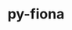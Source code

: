 ---
title: "py-fiona"
layout: cache
categories: [package, develop]
meta: {"compilers": ["none"], "num_specs": 29, "num_specs_by_stack": {"ml-darwin-aarch64-mps": 10, "ml-linux-aarch64-cpu": 10, "ml-linux-aarch64-cuda": 10, "ml-linux-x86_64-cpu": 9, "ml-linux-x86_64-cuda": 9, "root": 29}, "oss": ["sequoia", "ubuntu24.04"], "platforms": ["darwin", "linux"], "stacks": ["ml-darwin-aarch64-mps", "ml-linux-aarch64-cpu", "ml-linux-aarch64-cuda", "ml-linux-x86_64-cpu", "ml-linux-x86_64-cuda", "root"], "targets": ["aarch64", "x86_64_v3"], "versions": ["1.10.1"]}
spec_details: [{"compiler": "none", "hash": "2auatqgt75kfv2lw6mvdnjnlxdmmf65v", "os": "ubuntu24.04", "platform": "linux", "size": "-", "stacks": ["ml-linux-aarch64-cpu", "ml-linux-aarch64-cuda", "root"], "target": "aarch64", "variants": ["build_system=python_pip"], "versions": ["1.10.1"]}, {"compiler": "none", "hash": "2dumctb5ylilqjr7q2sffixqvnrh7oi4", "os": "ubuntu24.04", "platform": "linux", "size": "-", "stacks": ["ml-linux-aarch64-cpu", "ml-linux-aarch64-cuda", "root"], "target": "aarch64", "variants": ["build_system=python_pip"], "versions": ["1.10.1"]}, {"compiler": "none", "hash": "2q3i5pmt4pmxypiary4y5z4qqojys6ut", "os": "sequoia", "platform": "darwin", "size": "-", "stacks": ["ml-darwin-aarch64-mps", "root"], "target": "aarch64", "variants": ["build_system=python_pip"], "versions": ["1.10.1"]}, {"compiler": "none", "hash": "3jwd2etfi2lsmyibha4fcmg3slea6asb", "os": "sequoia", "platform": "darwin", "size": "-", "stacks": ["ml-darwin-aarch64-mps", "root"], "target": "aarch64", "variants": ["build_system=python_pip"], "versions": ["1.10.1"]}, {"compiler": "none", "hash": "4kh33yywxrozkidiup5gc3tqcmlnt62c", "os": "ubuntu24.04", "platform": "linux", "size": "-", "stacks": ["ml-linux-x86_64-cpu", "ml-linux-x86_64-cuda", "root"], "target": "x86_64_v3", "variants": ["build_system=python_pip"], "versions": ["1.10.1"]}, {"compiler": "none", "hash": "7giz5yn5tfbtfjy6wwmemvlfmdhs6eop", "os": "sequoia", "platform": "darwin", "size": "-", "stacks": ["ml-darwin-aarch64-mps", "root"], "target": "aarch64", "variants": ["build_system=python_pip"], "versions": ["1.10.1"]}, {"compiler": "none", "hash": "cjab6qbdedzbi5utvc5fr754fqw7licm", "os": "ubuntu24.04", "platform": "linux", "size": "-", "stacks": ["ml-linux-aarch64-cpu", "ml-linux-aarch64-cuda", "root"], "target": "aarch64", "variants": ["build_system=python_pip"], "versions": ["1.10.1"]}, {"compiler": "none", "hash": "ddz6qf3k4m7kb5ofhnlx6et2bnyrkv7t", "os": "ubuntu24.04", "platform": "linux", "size": "-", "stacks": ["ml-linux-x86_64-cpu", "ml-linux-x86_64-cuda", "root"], "target": "x86_64_v3", "variants": ["build_system=python_pip"], "versions": ["1.10.1"]}, {"compiler": "none", "hash": "esqw4ecban47p3tt2v6awqwcnqehdiuv", "os": "ubuntu24.04", "platform": "linux", "size": "-", "stacks": ["ml-linux-aarch64-cpu", "ml-linux-aarch64-cuda", "root"], "target": "aarch64", "variants": ["build_system=python_pip"], "versions": ["1.10.1"]}, {"compiler": "none", "hash": "ewtpoenzu7z7nihqif4uppcf6eamkrmp", "os": "sequoia", "platform": "darwin", "size": "-", "stacks": ["ml-darwin-aarch64-mps", "root"], "target": "aarch64", "variants": ["build_system=python_pip"], "versions": ["1.10.1"]}, {"compiler": "none", "hash": "g5jeak4vaqqgyxg7qwdif4pbetlmsd6j", "os": "ubuntu24.04", "platform": "linux", "size": "-", "stacks": ["ml-linux-x86_64-cpu", "ml-linux-x86_64-cuda", "root"], "target": "x86_64_v3", "variants": ["build_system=python_pip"], "versions": ["1.10.1"]}, {"compiler": "none", "hash": "gnhbqkpqipxvoj7udhjvx4jjinr4cq5a", "os": "sequoia", "platform": "darwin", "size": "-", "stacks": ["ml-darwin-aarch64-mps", "root"], "target": "aarch64", "variants": ["build_system=python_pip"], "versions": ["1.10.1"]}, {"compiler": "none", "hash": "j7c6zsnfccewahs6pyyuiykfa3gsfygp", "os": "ubuntu24.04", "platform": "linux", "size": "-", "stacks": ["ml-linux-x86_64-cpu", "ml-linux-x86_64-cuda", "root"], "target": "x86_64_v3", "variants": ["build_system=python_pip"], "versions": ["1.10.1"]}, {"compiler": "none", "hash": "juqmzinvz2osozk7p662b5cckjdn7vxy", "os": "ubuntu24.04", "platform": "linux", "size": "-", "stacks": ["ml-linux-aarch64-cpu", "ml-linux-aarch64-cuda", "root"], "target": "aarch64", "variants": ["build_system=python_pip"], "versions": ["1.10.1"]}, {"compiler": "none", "hash": "l3rch6ageuqqzrpx3tp2h3hnasuirngv", "os": "ubuntu24.04", "platform": "linux", "size": "-", "stacks": ["ml-linux-aarch64-cpu", "ml-linux-aarch64-cuda", "root"], "target": "aarch64", "variants": ["build_system=python_pip"], "versions": ["1.10.1"]}, {"compiler": "none", "hash": "lx45fwzy25sshgkltcetv56w3rxqbvmu", "os": "ubuntu24.04", "platform": "linux", "size": "-", "stacks": ["ml-linux-x86_64-cpu", "ml-linux-x86_64-cuda", "root"], "target": "x86_64_v3", "variants": ["build_system=python_pip"], "versions": ["1.10.1"]}, {"compiler": "none", "hash": "memcqoay2br5ezk7yocsjkgcwv52htjr", "os": "ubuntu24.04", "platform": "linux", "size": "-", "stacks": ["ml-linux-x86_64-cpu", "ml-linux-x86_64-cuda", "root"], "target": "x86_64_v3", "variants": ["build_system=python_pip"], "versions": ["1.10.1"]}, {"compiler": "none", "hash": "mh5fzfo6xgtqv7wqzu5ggztc23bubpa3", "os": "ubuntu24.04", "platform": "linux", "size": "-", "stacks": ["ml-linux-aarch64-cpu", "ml-linux-aarch64-cuda", "root"], "target": "aarch64", "variants": ["build_system=python_pip"], "versions": ["1.10.1"]}, {"compiler": "none", "hash": "mrfi2p37g4uc2t7fzqlpl4tkzadsghgq", "os": "sequoia", "platform": "darwin", "size": "-", "stacks": ["ml-darwin-aarch64-mps", "root"], "target": "aarch64", "variants": ["build_system=python_pip"], "versions": ["1.10.1"]}, {"compiler": "none", "hash": "nrigphopfd6fbv33devjcrmaz42t2cic", "os": "ubuntu24.04", "platform": "linux", "size": "-", "stacks": ["ml-linux-x86_64-cpu", "ml-linux-x86_64-cuda", "root"], "target": "x86_64_v3", "variants": ["build_system=python_pip"], "versions": ["1.10.1"]}, {"compiler": "none", "hash": "odcm4nzf3o6642nrcc42dkmwe3o3xk5z", "os": "ubuntu24.04", "platform": "linux", "size": "-", "stacks": ["ml-linux-x86_64-cpu", "ml-linux-x86_64-cuda", "root"], "target": "x86_64_v3", "variants": ["build_system=python_pip"], "versions": ["1.10.1"]}, {"compiler": "none", "hash": "pi23e3qbk7tvdp56fmdrltb2yjk657x6", "os": "ubuntu24.04", "platform": "linux", "size": "-", "stacks": ["ml-linux-aarch64-cpu", "ml-linux-aarch64-cuda", "root"], "target": "aarch64", "variants": ["build_system=python_pip"], "versions": ["1.10.1"]}, {"compiler": "none", "hash": "pwb2eivuln4yimveenpi6xdamfosefrx", "os": "sequoia", "platform": "darwin", "size": "-", "stacks": ["ml-darwin-aarch64-mps", "root"], "target": "aarch64", "variants": ["build_system=python_pip"], "versions": ["1.10.1"]}, {"compiler": "none", "hash": "q3cyilcactf7tnfsf6ncluttjdbscyxy", "os": "ubuntu24.04", "platform": "linux", "size": "-", "stacks": ["ml-linux-x86_64-cpu", "ml-linux-x86_64-cuda", "root"], "target": "x86_64_v3", "variants": ["build_system=python_pip"], "versions": ["1.10.1"]}, {"compiler": "none", "hash": "s2e27tkocfzwtvxi7m4ilulh7abh7b24", "os": "sequoia", "platform": "darwin", "size": "-", "stacks": ["ml-darwin-aarch64-mps", "root"], "target": "aarch64", "variants": ["build_system=python_pip"], "versions": ["1.10.1"]}, {"compiler": "none", "hash": "squijmaatosrz6ea73nycpmxq4mdzpah", "os": "ubuntu24.04", "platform": "linux", "size": "-", "stacks": ["ml-linux-aarch64-cpu", "ml-linux-aarch64-cuda", "root"], "target": "aarch64", "variants": ["build_system=python_pip"], "versions": ["1.10.1"]}, {"compiler": "none", "hash": "u2r6vjxwvn4lhgvxrczihql7u2b76lln", "os": "sequoia", "platform": "darwin", "size": "-", "stacks": ["ml-darwin-aarch64-mps", "root"], "target": "aarch64", "variants": ["build_system=python_pip"], "versions": ["1.10.1"]}, {"compiler": "none", "hash": "uwhsoro7nl5cckn3z7v56rsotki2rqvi", "os": "sequoia", "platform": "darwin", "size": "-", "stacks": ["ml-darwin-aarch64-mps", "root"], "target": "aarch64", "variants": ["build_system=python_pip"], "versions": ["1.10.1"]}, {"compiler": "none", "hash": "vorw7wupi75obwpyxnr54fv37uifaykb", "os": "ubuntu24.04", "platform": "linux", "size": "-", "stacks": ["ml-linux-aarch64-cpu", "ml-linux-aarch64-cuda", "root"], "target": "aarch64", "variants": ["build_system=python_pip"], "versions": ["1.10.1"]}]
---